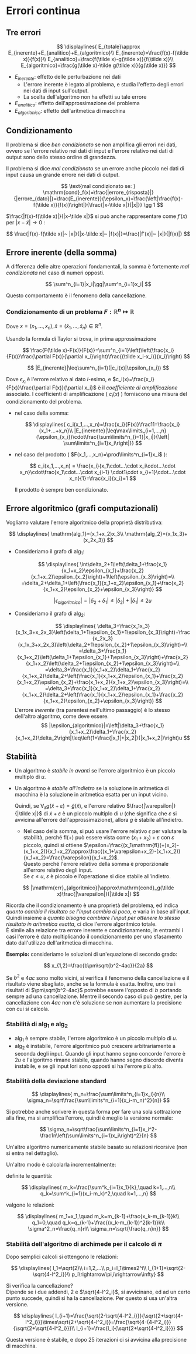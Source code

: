 # Errori continua

## Tre errori

$$
\displaylines{
E_{totale}\approx E_{inerente}+E_{analitico}+E_{algoritmico}\\
E_{inerente}=\frac{f(x)-f(\tilde x)}{f(x)}\\
E_{analitico}=\frac{f(\tilde x)-g(\tilde x)}{f(\tilde x)}\\
E_{algoritmico}=\frac{g(\tilde x)-\tilde g(\tilde x)}{g(\tilde x)}}
$$

* $E_{inerente}$: effetto delle perturbazione nei dati
  * L'errore inerente è legato al problema, e studia l'effetto degli errori nei dati di input sull'output.
  * La scelta dell'algoritmo non ha effetti su tale errore
* $E_{analitico}$: effetto dell'approssimazione del problema
* $E_{algoritmico}$: effetto dell'aritmetica di macchina

## Condizionamento

Il problema si dice *ben condizionato* se non amplifica gli errori nei dati, ovvero se l'errore relativo nei dati di input e l'errore relativo nei dati di output sono dello stesso ordine di grandezza.

Il problema si dice *mal condizionato* se un errore anche piccolo nei dati di input causa un grande errore nei dati di output.

$$
\text{mal condizionato se: }
\mathrm{cond}_f(x)=\frac{|errore_{risposta}|}{|errore_{dato}|}=\frac{E_{inerente}}{\epsilon_x}=\frac{\left|\frac{f(x)-f(\tilde x)}{f(x)}\right|}{\frac{|x-\tilde x|}{|x|}} \gg 1
$$

$\frac{|f(x)-f(\tilde x)|}{|x-\tilde x|}$ si può anche rappresentare come $f'(x)$ per  $|x-\tilde x|\rightarrow 0$ :

$$
\frac{|f(x)-f(\tilde x)|~ |x|}{|x-\tilde x|~ |f(x)|}=\frac{|f'(x)|~ |x|}{|f(x)|}
$$

## Errore inerente (della somma)

A differenza delle altre operazioni fondamentali, la somma è fortemente *mal condizionata* nel caso di numeri opposti.

$$
\sum^n_{i=1}|x_i|\gg|\sum^n_{i=1}x_i|
$$

Questo comportamento è il fenomeno della cancellazione.

### Condizionamento di un problema $F:\mathbb{R}^n\mapsto\mathbb{R}$

Dove $x=(x_1,...,x_n),\tilde x=(\tilde x_1,...,\tilde x_n)\in\mathbb{R}^n$.

Usando la formula di Taylor si trova, in prima approssimazione

$$
\frac{F(\tilde x)-F(x)}{F(x)}=\sum^n_{i=1}\left(\left(\frac{x_i}{F(x)}\frac{\partial F(x)}{\partial x_i}\right)\frac{(\tilde x_i-x_i)}{x_i}\right)
$$

$$
|E_{inerente}|\leq\sum^n_{i=1}(|c_i(x)|\epsilon_{x_i})
$$

Dove $\epsilon_{x_i}$ è l'errore relativo al dato $i$-esimo, e $c_i(x)=\frac{x_i}{F(x)}\frac{\partial F(x)}{\partial x_i}$ è il *coefficiente di amplificazione* associato.
I coefficienti di amplificazione ( $c_i(x)$ ) forniscono una misura del condizionamento del problema.

* nel caso della somma:

  $$
  \displaylines{
  c_i(x_1,...,x_n)=\frac{x_i}{F(x)}\frac11=\frac{x_i}{x_1+...+x_n}\\
  |E_{inerente}|\leq\max\limits_{i=1,...,n}(\epsilon_{x_i})\cdot\frac{\sum\limits^n_{i=1}|x_i|}{\left|  \sum\limits^n_{i=1}x_i\right|}}
  $$

* nel caso del prodotto ( $F(x_1,...,x_n)=\prod\limits^n_{i=1}x_i$ ):

  $$
  c_i(x_1,...,x_n) = \frac{x_i}{x_1\cdot...\cdot x_i\cdot...\cdot x_n}\cdot\frac{x_1\cdot...\cdot x_{i-1}  \cdot1\cdot x_{i+1}\cdot...\cdot x_n}{1}=\frac{x_i}{x_i}=1
  $$

  Il prodotto è sempre ben condizionato.

## Errore algoritmico (grafi computazionali)

Vogliamo valutare l'errore algoritmico della proprietà distributiva:

$$
\displaylines{
\mathrm{alg_1}=(x_1+x_2)x_3\\
\mathrm{alg_2}=(x_1x_3)+(x_2x_3)}
$$

* Consideriamo il grafo di $\mathrm{alg_1}$:

  $$
  \displaylines{
  \int\delta_2+1\left(\delta_1+\frac{x_1}{x_1+x_2}\epsilon_{x_1}+\frac{x_2}{x_1+x_2}\epsilon_{x_2}\right)+1\left(\epsilon_{x_3}\right)=\\
  =\delta_2+\delta_1+\left(\frac{x_1}{x_1+x_2}\epsilon_{x_1}+\frac{x_2}{x_1+x_2}\epsilon_{x_2}+\epsilon_{x_3}\right)}
  $$

  $$
  |\epsilon_{algoritmico}|=|\delta_2+\delta_1|\leq|\delta_2|+|\delta_1|\leq2u
  $$

* Consideriamo il grafo di $\mathrm{alg_2}$:

  $$
  \displaylines{
  \delta_3+\frac{x_1x_3}{x_1x_3+x_2x_3}\left(\delta_1+1\epsilon_{x_1}+1\epsilon_{x_3}\right)+\frac{x_2x_3}{x_1x_3+x_2x_3}\left(\delta_2+1\epsilon_{x_2}+1\epsilon_{x_3}\right)=\\
  =\delta_3+\frac{x_1}{x_1+x_2}\left(\delta_1+1\epsilon_{x_1}+1\epsilon_{x_3}\right)+\frac{x_2}{x_1+x_2}\left(\delta_2+1\epsilon_{x_2}+1\epsilon_{x_3}\right)=\\
  =\delta_3+\frac{x_1}{x_1+x_2}\delta_1+\frac{x_2}{x_1+x_2}\delta_2+\left(\frac{x_1}{x_1+x_2}\epsilon_{x_1}+\frac{x_2}{x_1+x_2}\epsilon_{x_2}+\frac{x_1+x_2}{x_1+x_2}\epsilon_{x_3}\right)=\\
  =\delta_3+\frac{x_1}{x_1+x_2}\delta_1+\frac{x_2}{x_1+x_2}\delta_2+\left(\frac{x_1}{x_1+x_2}\epsilon_{x_1}+\frac{x_2}{x_1+x_2}\epsilon_{x_2}+\epsilon_{x_3}\right)}
  $$
  L'errore *inerente* (tra parentesi nell'ultimo passaggio) è lo stesso dell'altro algoritmo, come deve essere.
  $$
  |\epsilon_{algoritmico}|=\left|\delta_3+\frac{x_1}{x_1+x_2}\delta_1+\frac{x_2}{x_1+x_2}\delta_2\right|\leq\left(1+\frac{|x_1|+|x_2|}{|x_1+x_2|}\right)u
  $$

## Stabilità

* Un algoritmo è *stabile in avanti* se l'errore algoritmico è un piccolo multiplo di $u$.
* Un algoritmo è *stabile all'indietro* se la soluzione in aritmetica di macchina è la soluzione in aritmetica esatta per un input vicino.

  Quindi, se $\forall_{\tilde x}g(\tilde x + \varepsilon)=\tilde g(\tilde x)$, e l'errore relativo $\frac{|\varepsilon|}{|\tilde x|}$ di $\tilde x+\varepsilon$ è un piccolo multiplo di $u$ (che significa che $\varepsilon$ si avvicina all'errore dell'approssimazione), allora $g$ è stabile all'indietro.
  * Nel caso della somma, si può usare l'errore relativo $\epsilon$ per valutare la stabilità, perché  $\mathrm{fl}(+)$ può essere vista come $(x_1+x_2)+\varepsilon$ con $\varepsilon$ piccolo, quindi si ottiene $\epsilon=\frac{(x_1\mathrm{fl}(+)x_2)-(x_1+x_2)}{x_1+x_2}\approx\frac{(x_1+\varepsilon+x_2)-(x_1+x_2)}{x_1+x_2}=\frac{\varepsilon}{x_1+x_2}$.\
  Questo perché l'errore relativo della somma è proporzionale all'errore relativo degli input.\
  Se $\epsilon\leq u$, $\varepsilon$ è piccolo e l'operazione si dice stabile all'indietro.

$$
|\mathrm{err}_{algoritmico}|\approx\mathrm{cond}_g(\tilde x)\frac{|\varepsilon|}{|\tilde x|}
$$

Ricorda che il condizionamento è una proprietà del problema, ed indica *quanto cambia il risultato se l'input cambia di poco*, e varia in base all'input. Quindi insieme a *quanto bisogna cambiare l'input per ottenere lo stesso risultato in aritmetica esatta*, ci dice l'errore algoritmico totale.\
È simile alla relazione tra errore inerente e condizionamento, in entrambi i casi l'errore è dato moltiplicando il condizionamento per uno sfasamento dato dall'utilizzo dell'aritmetica di macchina.

**Esempio:** consideriamo le soluzioni di un'equazione di secondo grado:

$$
x_{1,2}=\frac{b\pm\sqrt{b^2-4ac}}{2a}
$$

Se $b^2$ e $4ac$ sono molto vicini, si verifica il fenomeno della cancellazione e il risultato viene sbagliato, anche se la formula è esatta. Inoltre, uno tra i risultati di $\pm\sqrt{b^2-4ac}$ potrebbe essere l'opposto di $b$ portando sempre ad una cancellazione.
Mentre il secondo caso di può gestire, per la cancellazione con $4ac$ non c'è soluzione se non aumentare la precisione con cui si calcola.

### Stabilità di $\mathrm{alg_1}$ e $\mathrm{alg_2}$

* $\mathrm{alg_1}$ è sempre stabile, l'errore algoritmico è un piccolo multiplo di $u$.
* $\mathrm{alg_2}$ è instabile, l'errore algoritmico può crescere arbitrariamente a seconda degli input.
Quando gli input hanno segno concorde l'errore è $2u$ e l'algoritmo rimane stabile, quando hanno segno discorde diventa instabile, e se gli input lori sono opposti si ha l'errore più alto.

### Stabilità della deviazione standard

$$
\displaylines{
m_n=\frac{\sum\limits^n_{i=1}x_i}{n}\\
\sigma_n=\sqrt\frac{\sum\limits^n_{i=1}(x_i-m_n)^2}{n}}
$$

Si potrebbe anche scrivere in questa forma per fare una sola sottrazione alla fine, ma si amplifica l'errore, quindi è meglio la versione normale:

$$
\sigma_n=\sqrt\frac{\sum\limits^n_{i=1}x_i^2-\frac1n\left(\sum\limits^n_{i=1}x_i\right)^2}{n}
$$

Un'altro algoritmo numericamente stabile basato su relazioni ricorsive (non si entra nel dettaglio).

Un'altro modo è calcolarla incrementalmente:

definite le quantità:

$$
\displaylines{
m_k=\frac{\sum^k_{i=1}x_1}{k},\quad k=1,...,n\\
q_k=\sum^k_{i=1}(x_i-m_k)^2,\quad k=1,...,n}
$$

valgono le relazioni:

$$
\displaylines{
m_1=x_1,\quad m_k=m_{k-1}+\frac{x_k-m_{k-1}}k\\
q_1=0,\quad q_k=q_{k-1}+\frac{(x_k-m_{k-1})^2(k-1)}k\\
\sigma^2_n=\frac{q_n}n\\
\sigma_n=\sqrt{\frac{q_n}n}}
$$

### Stabilità dell'algoritmo di archimede per il calcolo di $\pi$

Dopo semplici calcoli si ottengono le relazioni:

$$
\displaylines{
l_1=\sqrt(2)\\
i=1,2,...\\
p_i=l_1\times2^i\\
l_{1+1}=\sqrt{2-\sqrt{4-l^2_i}}\\
p_i\rightarrow\pi,i\rightarrow\infty}
$$

Si verifica la cancellazione?\
Dipende se i due addendi, $2$ e $\sqrt{4-l^2_i}$, si avvicinano, ed ad un certo punto succede, quindi si ha la cancellazione. Per questo si usa un'altra versione.

$$
\displaylines{
  l_{i+1}=\frac{\sqrt{2-\sqrt{4-l^2_i}}}{\sqrt{2+\sqrt{4-l^2_i}}}\times\sqrt{2+\sqrt{4-l^2_i}}=\frac{\sqrt{4-(4-l^2_i)}}{\sqrt{2+\sqrt{4-l^2_i}}}\\
l_{i+1}=\frac{l_i}{\sqrt{2+\sqrt{4-l^2_i}}}}
$$

Questa versione è stabile, e dopo 25 iterazioni ci si avvicina alla precisione di macchina.

